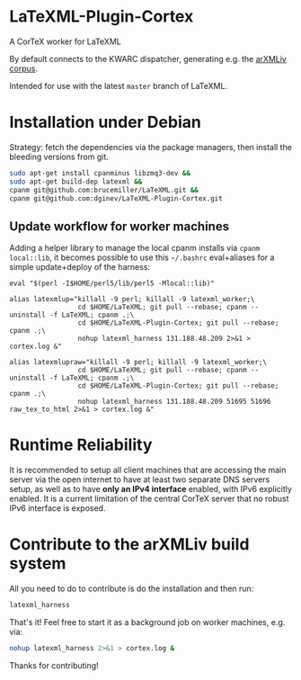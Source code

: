 # LaTeXML-Plugin-Cortex
A CorTeX worker for LaTeXML

By default connects to the KWARC dispatcher, generating e.g. the [arXMLiv corpus](http://cortex.mathweb.org/corpus/arXMLiv/tex_to_html).

Intended for use with the latest `master` branch of LaTeXML.

# Installation under Debian

Strategy: fetch the dependencies via the package managers, then install the bleeding versions from git.

```bash
sudo apt-get install cpanminus libzmq3-dev &&
sudo apt-get build-dep latexml &&
cpanm git@github.com:brucemiller/LaTeXML.git &&
cpanm git@github.com:dginev/LaTeXML-Plugin-Cortex.git
```

## Update workflow for worker machines
Adding a helper library to manage the local cpanm installs via `cpanm local::lib`, it becomes possible to use this `~/.bashrc` eval+aliases for a simple update+deploy of the harness:

```
eval "$(perl -I$HOME/perl5/lib/perl5 -Mlocal::lib)"

alias latexmlup="killall -9 perl; killall -9 latexml_worker;\
                 cd $HOME/LaTeXML; git pull --rebase; cpanm --uninstall -f LaTeXML; cpanm .;\
                 cd $HOME/LaTeXML-Plugin-Cortex; git pull --rebase; cpanm .;\
                 nohup latexml_harness 131.188.48.209 2>&1 > cortex.log &"
                 
alias latexmlupraw="killall -9 perl; killall -9 latexml_worker;\
                 cd $HOME/LaTeXML; git pull --rebase; cpanm --uninstall -f LaTeXML; cpanm .;\
                 cd $HOME/LaTeXML-Plugin-Cortex; git pull --rebase; cpanm .;\
                 nohup latexml_harness 131.188.48.209 51695 51696 raw_tex_to_html 2>&1 > cortex.log &"

```

# Runtime Reliability

It is recommended to setup all client machines that are accessing the main server via the open internet to have at least two separate DNS servers setup, as well as to have **only an IPv4 interface** enabled, with IPv6 explicitly enabled. It is a current limitation of the central CorTeX server that no robust IPv6 interface is exposed.

# Contribute to the arXMLiv build system

All you need to do to contribute is do the installation and then run:
```bash
latexml_harness
```

That's it! Feel free to start it as a background job on worker machines, e.g. via:
```bash
nohup latexml_harness 2>&1 > cortex.log &
```

Thanks for contributing!
